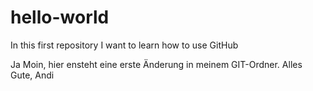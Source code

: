 # hello-world
In this first repository I want to learn how to use GitHub

Ja Moin,
hier ensteht eine erste Änderung in meinem GIT-Ordner.
Alles Gute,
Andi
